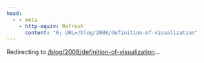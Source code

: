 ```yaml
---
head:
  - - meta
    - http-equiv: Refresh
      content: "0; URL=/blog/2008/definition-of-visualization"
---
```


Redirecting to <a href="/blog/2008/definition-of-visualization">/blog/2008/definition-of-visualization</a>…